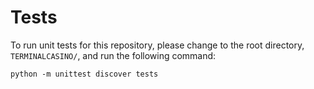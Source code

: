 # Tests

To run unit tests for this repository, please change to the root directory, `TERMINALCASINO/`, and run the following command:

```shell
python -m unittest discover tests
```
